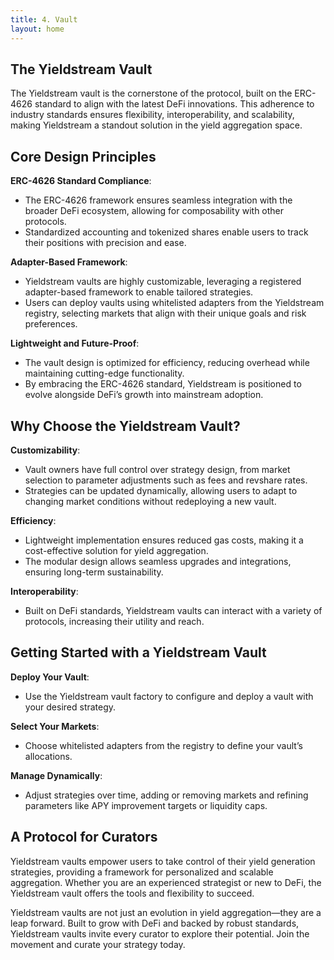 ```yaml
---
title: 4. Vault
layout: home
---
```


## The Yieldstream Vault

The Yieldstream vault is the cornerstone of the protocol, built on the ERC-4626 standard to align with the latest DeFi innovations.
This adherence to industry standards ensures flexibility, interoperability, and scalability, making Yieldstream a standout solution in the yield aggregation space.

## Core Design Principles

**ERC-4626 Standard Compliance**:

- The ERC-4626 framework ensures seamless integration with the broader DeFi ecosystem, allowing for composability with other protocols.
- Standardized accounting and tokenized shares enable users to track their positions with precision and ease.

**Adapter-Based Framework**:

- Yieldstream vaults are highly customizable, leveraging a registered adapter-based framework to enable tailored strategies.
- Users can deploy vaults using whitelisted adapters from the Yieldstream registry, selecting markets that align with their unique goals and risk preferences.

**Lightweight and Future-Proof**:

- The vault design is optimized for efficiency, reducing overhead while maintaining cutting-edge functionality.
- By embracing the ERC-4626 standard, Yieldstream is positioned to evolve alongside DeFi’s growth into mainstream adoption.

## Why Choose the Yieldstream Vault?

**Customizability**:

- Vault owners have full control over strategy design, from market selection to parameter adjustments such as fees and revshare rates.
- Strategies can be updated dynamically, allowing users to adapt to changing market conditions without redeploying a new vault.

**Efficiency**:

- Lightweight implementation ensures reduced gas costs, making it a cost-effective solution for yield aggregation.
- The modular design allows seamless upgrades and integrations, ensuring long-term sustainability.

**Interoperability**:

- Built on DeFi standards, Yieldstream vaults can interact with a variety of protocols, increasing their utility and reach.

## Getting Started with a Yieldstream Vault

**Deploy Your Vault**:

- Use the Yieldstream vault factory to configure and deploy a vault with your desired strategy.

**Select Your Markets**:

- Choose whitelisted adapters from the registry to define your vault’s allocations.

**Manage Dynamically**:

- Adjust strategies over time, adding or removing markets and refining parameters like APY improvement targets or liquidity caps.

## A Protocol for Curators

Yieldstream vaults empower users to take control of their yield generation strategies, providing a framework for personalized and scalable aggregation. Whether you are an experienced strategist or new to DeFi, the Yieldstream vault offers the tools and flexibility to succeed.

Yieldstream vaults are not just an evolution in yield aggregation—they are a leap forward. Built to grow with DeFi and backed by robust standards, Yieldstream vaults invite every curator to explore their potential. Join the movement and curate your strategy today.

